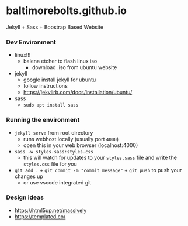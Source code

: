 # baltimorebolts.github.io
Jekyll + Sass + Boostrap Based Website

### Dev Environment
- linux!!!
    - balena etcher to flash linux iso
        - download .iso from ubuntu website
- jekyll
    - google install jekyll for ubuntu
    - follow instructions
    - https://jekyllrb.com/docs/installation/ubuntu/
- sass
    - `sudo apt install sass`

### Running the environment
- `jekyll serve` from root directory
    - runs webhost locally (usually port `4000`)
    - open this in your web browser (localhost:4000)
- `sass -w styles.sass:styles.css`
    - this will watch for updates to your `styles.sass` file and write the `styles.css` file for you
- `git add .` + `git commit -m "commit message"` + `git push` to push your changes up
    - or use vscode integrated git

### Design ideas
- https://html5up.net/massively
- https://templated.co/